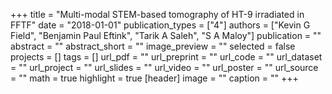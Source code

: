 +++
title = "Multi-modal STEM-based tomography of HT-9 irradiated in FFTF"
date = "2018-01-01"
publication_types = ["4"]
authors = ["Kevin G Field", "Benjamin Paul Eftink", "Tarik A Saleh", "S A Maloy"]
publication = ""
abstract = ""
abstract_short = ""
image_preview = ""
selected = false
projects = []
tags = []
url_pdf = ""
url_preprint = ""
url_code = ""
url_dataset = ""
url_project = ""
url_slides = ""
url_video = ""
url_poster = ""
url_source = ""
math = true
highlight = true
[header]
image = ""
caption = ""
+++
